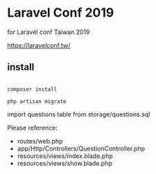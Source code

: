 # Laravel Conf 2019

for Laravel conf Taiwan 2019

https://laravelconf.tw/


## install

```

composer install

php artisan migrate

```

import questions table from storage/questions.sql


Please reference:

- routes/web.php
- app/Http/Controllers/QuestionController.php
- resources/views/index.blade.php
- resources/views/show.blade.php